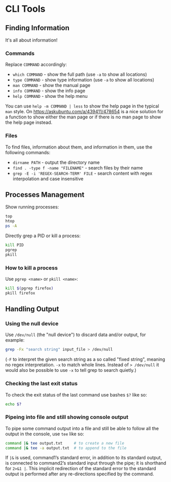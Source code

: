 # CLI Tools

## Finding Information

It's all about information!

### Commands

Replace `COMMAND` accordingly:

- `which COMMAND` - show the full path (use `-a` to show all locations)
- `type COMMAND` - show type information (use `-a` to show all locations)
- `man COMMAND` - show the manual page
- `info COMMAND` - show the info page
- `help COMMAND` - show the help menu

You can use `help -m COMMAND | less` to show the help page in the typical `man` style.
On <https://askubuntu.com/a/439411/478654> is a nice solution for a function to show either the man page or if there is no man page to show the help page instead.

### Files

To find files, information about them, and information in them, use the following commands:

- `dirname PATH` - output the directory name
- `find . -type f -name "FILENAME"` - search files by their name
- `grep -E -i 'REGEX-SEARCH-TERM' FILE` - search content with regex interpolation and case insensitive

## Processes Management

Show running processes:

```sh
top
htop
ps -A
```

Directly grep a PID or kill a process:

```sh
kill PID
pgrep
pkill
```

### How to kill a process

Use `pgrep <name>` or `pkill <name>`:

```sh
kill $(pgrep firefox)
pkill firefox
```

## Handling Output

### Using the null device

Use `/dev/null` (the "null device") to discard data and/or output, for example:

```sh
grep -Fx "search string" input_file > /dev/null
```

(`-F` to interpret the given search string as a so called "fixed string", meaning no regex interpretation. `-x` to match whole lines. Instead of `> /dev/null` it would also be possible to use `-x` to tell grep to search quietly.)

### Checking the last exit status

To check the exit status of the last command use bashes `$?` like so:

```sh
echo $?
```

### Pipeing into file and still showing console output

To pipe some command output into a file and still be able to follow all the output in the console, use `tee` like so:

```sh
command |& tee output.txt     # to create a new file
command |& tee -a output.txt  # to append to the file
```

If `|&` is used, command1’s standard error, in addition to its standard output, is connected to command2’s standard input through the pipe;
it is shorthand for `2>&1 |`.
This implicit redirection of the standard error to the standard output is performed after any re-directions specified by the command.
